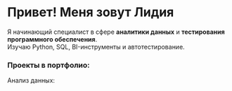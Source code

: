 # Привет! Меня зовут Лидия
Я начинающий специалист в сфере **аналитики данных** и **тестирования программного обеспечения**.  
Изучаю Python, SQL, BI-инструменты и автотестирование.

### Проекты в портфолио:

Анализ данных:
